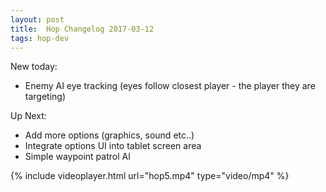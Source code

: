 ```yaml
---
layout: post
title:  Hop Changelog 2017-03-12
tags: hop-dev 
---
```


New today:

+ Enemy AI eye tracking (eyes follow closest player - the player they are targeting)



Up Next:

- Add more options (graphics, sound etc..)
- Integrate options UI into tablet screen area
- Simple waypoint patrol AI


{% include videoplayer.html url="hop5.mp4" type="video/mp4" %}

